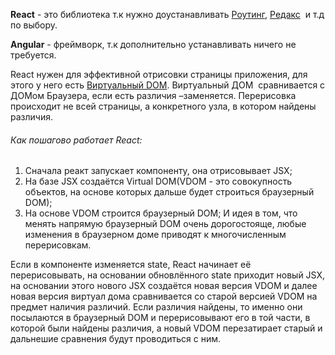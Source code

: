 **React** - это библиотека т.к нужно доустанавливать [Роутинг](https://learn-reactjs.ru/training-project/routing "Подробнее про Routing"), [Редакс](https://medium.com/devschacht/redux-step-by-step-e6c42a9b00cd "Подробнее про Redux")  и т.д по выбору.

**Angular** - фреймворк, т.к дополнительно устанавливать ничего не требуется.

React нужен для эффективной отрисовки страницы приложения, для этого у него есть [Виртуальный DOM](https://habr.com/ru/company/macloud/blog/558682/ "Как работает виртуальный ДОМ в реакте"). Виртуальный ДОМ  сравнивается с ДОМом Браузера, если есть различия –заменяется. Перерисовка происходит не всей страницы, а конкретного узла, в котором найдены различия.

###### Как пошагово работает React:
1. Сначала реакт запускает компоненту, она отрисовывает JSX;
2. На базе JSX создаётся Virtual DOM(VDOM - это совокупность объектов, на основе которых дальше будет строиться браузерный DOM);
3. На основе VDOM строится браузерный DOM;
И идея в том, что менять напрямую браузерный DOM очень дорогостояще, любые изменения в браузерном доме приводят к многочисленным перерисовкам.

Если в компоненте изменяется state, React начинает её перерисовывать, на основании обновлённого state приходит новый JSX, на основании этого нового JSX создаётся новая версия VDOM и далее новая версия виртуал дома сравнивается со старой версией VDOM на предмет наличия различий. Если различия найдены, то именно они посылаются в браузерный DOM и перерисовывают его в той части, в которой были найдены различия, а новый VDOM перезатирает старый и дальнешие сравнения будут проводиться с ним.